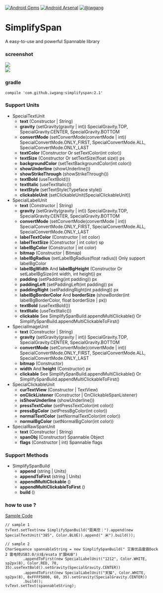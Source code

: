 [![Android Gems](http://www.android-gems.com/badge/iwgang/SimplifySpan.svg?branch=master)](http://www.android-gems.com/lib/iwgang/SimplifySpan)
[![Android Arsenal](https://img.shields.io/badge/Android%20Arsenal-SimplifySpan-green.svg?style=true)](http://android-arsenal.com/details/1/2907)
[![@iwgang](https://img.shields.io/badge/weibo-%40iwgang-blue.svg)](http://weibo.com/iwgang)

# SimplifySpan
A easy-to-use and powerful Spannable library

### screenshot
![](https://raw.githubusercontent.com/iwgang/SimplifySpan/master/screenshot/s1.png)   
![](https://raw.githubusercontent.com/iwgang/SimplifySpan/master/screenshot/s3.gif)  

### gradle
    compile 'com.github.iwgang:simplifyspan:2.1'
    
### Support Units
* SpecialTextUnit
    * **text** (Constructor | String)
    * **gravity** (setGravity(gravity | int)) SpecialGravity.TOP, SpecialGravity.CENTER, SpecialGravity.BOTTOM
    * **convertMode** (setConvertMode(convertMode | int)) SpecialConvertMode.ONLY_FIRST, SpecialConvertMode.ALL, SpecialConvertMode.ONLY_LAST
    * **textColor** (Constructor Or setTextColor(int color))
    * **textSize** (Constructor Or setTextSize(float size)) ps
    * **backgroundColor** (setTextBackgroundColor(int color))
    * **showUnderline** (showUnderline())
    * **showStrikeThrough** (showStrikeThrough())
    * **textBold** (useTextBold())
    * **textItalic** (useTextItalic())
    * **textStyle** (setTextStyle(Typeface style))
    * **clickableUnit** (setClickableUnit(SpecialClickableUnit))
* SpecialLabelUnit
    * **text** (Constructor | String)
    * **gravity** (setGravity(gravity | int)) SpecialGravity.TOP, SpecialGravity.CENTER, SpecialGravity.BOTTOM
    * **convertMode** (setConvertMode(convertMode | int)) SpecialConvertMode.ONLY_FIRST, SpecialConvertMode.ALL, SpecialConvertMode.ONLY_LAST
    * **labelTextColor** (Constructor | int color)
    * **labelTextSize** (Constructor | int color) sp
    * **labelBgColor** (Constructor | int color)
    * **bitmap** (Constructor | Bitmap)
    * **labelBgRadius** (setLabelBgRadius(float radius)) Only support labelBgColor
    * **labelBgWidth** And **labelBgHeight** (Constructor Or setLabelBgSize(int width, int height)) px
    * **padding** (setPadding(int padding)) px
    * **paddingLeft** (setPaddingLeft(int padding)) px
    * **paddingRight** (setPaddingRight(int padding)) px
    * **labelBgBorderColor** And **borderSize** (showBorder(int labelBgBorderColor, float borderSize | px))
    * **textBold** (useTextBold())
    * **textItalic** (useTextItalic())
    * **clickable** See SimplifySpanBuild.appendMultiClickable() Or SimplifySpanBuild.appendMultiClickableToFirst()
* SpecialImageUnit
    * **text** (Constructor | String)
    * **gravity** (setGravity(gravity | int)) SpecialGravity.TOP, SpecialGravity.CENTER, SpecialGravity.BOTTOM
    * **convertMode** (setConvertMode(convertMode | int)) SpecialConvertMode.ONLY_FIRST, SpecialConvertMode.ALL, SpecialConvertMode.ONLY_LAST
    * **bitmap** (Constructor)
    * **width** And **height** (Constructor) px
    * **clickable** See SimplifySpanBuild.appendMultiClickable() Or SimplifySpanBuild.appendMultiClickableToFirst()
* SpecialClickableUnit
    * **curTextView** (Constructor | TextView)
    * **onClickListener** (Constructor | OnClickableSpanListener)
    * **isShowUnderline** (showUnderline())
    * **pressTextColor** (setPressTextColor(int color))
    * **pressBgColor** (setPressBgColor(int color))
    * **normalTextColor** (setNormalTextColor(int color))
    * **normalBgColor** (setNormalBgColor(int color))
* SpecialRawSpanUnit
    * **text** (Constructor | String)
    * **spanObj** (Constructor) Spannable Object
    * **flags** (Constructor | int) Spannable flags
    
### Support Methods
* SimplifySpanBuild
    * **append** (string | Units)
    * **appendToFirst** (string | Units)
    * **appendMultiClickable** ()
    * **appendMultiClickableToFirst** ()
    * **build** ()

### how to use ?
[Sample Code](https://github.com/iwgang/SimplifySpan/blob/master/app/src/main/java/cn/iwgang/simplifyspandemo/MainActivity.java)
```
// sample 1
tvText.setText(new SimplifySpanBuild("距离您：").append(new SpecialTextUnit("385", Color.BLUE)).append(" 米").build());

// sample 2
CharSequence spannableString = new SimplifySpanBuild(" 艾客优品雷霆Dock 2 雷电转USB3.0/火线/esata 扩展HUB")
        .appendToFirst(new SpecialLabelUnit("1212", Color.WHITE, sp2px(8), Color.RED, 70, 35).useTextBold().setGravity(SpecialGravity.CENTER))
        .appendToFirst(new SpecialLabelUnit("天猫", Color.WHITE, sp2px(8), 0xFFFF5000, 60, 35).setGravity(SpecialGravity.CENTER))
        .build();
tvText.setText(spannableString);
```
